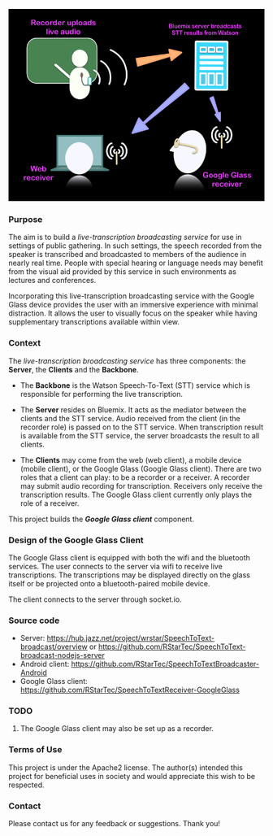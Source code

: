![System Diagram](SpeechToTextBroadcaster.png)

### Purpose

The aim is to build a <i>live-transcription broadcasting service</i> for use in settings 
of public gathering. In such settings, the speech recorded from the speaker is transcribed 
and broadcasted to members of the audience in nearly real time. People with special hearing 
or language needs may benefit from the visual aid provided by this service in such environments 
as lectures and conferences.

Incorporating this live-transcription broadcasting service with the Google Glass device provides
the user with an immersive experience with minimal distraction. It allows the user to visually
focus on the speaker while having supplementary transcriptions available within view.

### Context

The <i>live-transcription broadcasting service</i> has three components: the <b>Server</b>, the
<b>Clients</b> and the <b>Backbone</b>.

- The <b>Backbone</b> is the Watson Speech-To-Text (STT) service which is responsible for performing 
the live transcription.

- The <b>Server</b> resides on Bluemix. It acts as the mediator between the clients and the STT service. 
Audio received from the client (in the recorder role) is passed on to the STT service. When 
transcription result is available from the STT service, the server broadcasts the result to all 
clients.

- The <b>Clients</b> may come from the web (web client), a mobile device (mobile client), or the Google 
Glass (Google Glass client).
There are two roles that a client can play: to be a recorder or a receiver. A recorder may submit audio
recording for transcription. Receivers only receive the transcription results. The Google Glass client
currently only plays the role of a receiver.

This project builds the <b><i>Google Glass client</i></b> component.


### Design of the Google Glass Client

The Google Glass client is equipped with both the wifi and the bluetooth services. The user connects
to the server via wifi to receive live transcriptions. The transcriptions may be displayed directly
on the glass itself or be projected onto a bluetooth-paired mobile device.

The client connects to the server through socket.io.


### Source code

- Server: https://hub.jazz.net/project/wrstar/SpeechToText-broadcast/overview or https://github.com/RStarTec/SpeechToText-broadcast-nodejs-server 
- Android client: https://github.com/RStarTec/SpeechToTextBroadcaster-Android
- Google Glass client: https://github.com/RStarTec/SpeechToTextReceiver-GoogleGlass

### TODO

1. The Google Glass client may also be set up as a recorder.

### Terms of Use

This project is under the Apache2 license. 
The author(s) intended this project for beneficial uses in society and would appreciate this 
wish to be respected.

### Contact

Please contact us for any feedback or suggestions. Thank you!
